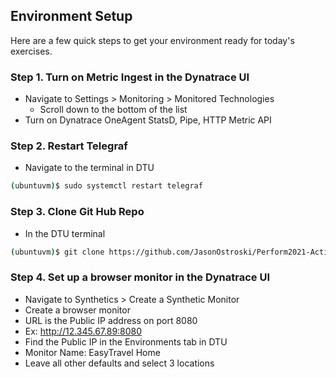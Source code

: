 ## Environment Setup
Here are a few quick steps to get your environment ready for today's exercises.

### Step 1. Turn on Metric Ingest in the Dynatrace UI
- Navigate to Settings > Monitoring > Monitored Technologies
  - Scroll down to the bottom of the list
- Turn on Dynatrace OneAgent StatsD, Pipe, HTTP Metric API

### Step 2. Restart Telegraf
- Navigate to the terminal in DTU
```bash
(ubuntuvm)$ sudo systemctl restart telegraf
```

### Step 3. Clone Git Hub Repo
- In the DTU terminal
```bash
(ubuntuvm)$ git clone https://github.com/JasonOstroski/Perform2021-ActionableInfraScripts.git
```

### Step 4. Set up a browser monitor in the Dynatrace UI
- Navigate to Synthetics > Create a Synthetic Monitor
- Create a browser monitor
- URL is the Public IP address on port 8080
 - Ex: http://12.345.67.89:8080
 - Find the Public IP in the Environments tab in DTU
- Monitor Name: EasyTravel Home
- Leave all other defaults and select 3 locations
